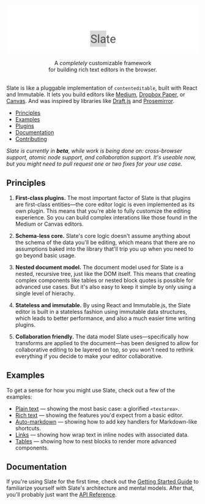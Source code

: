 

<p align="center"><img src="support/banner.png" /></p>

<p align="center">A <em>completely</em> customizable framework <br/>for building rich text editors in the browser.<br/><br/></p>

Slate is like a pluggable implementation of `contenteditable`, built with React and Immutable. It lets you build editors like [Medium](https://medium.com/), [Dropbox Paper](https://www.dropbox.com/paper), or [Canvas](https://usecanvas.com/). And was inspired by libraries like [Draft.js](https://facebook.github.io/draft-js/) and [Prosemirror](http://prosemirror.net/).

- [Principles](#principles)
- [Examples](#examples)
- [Plugins](#plugins)
- [Documentation](#documentation)
- [Contributing](#contributing)

_Slate is currently in **beta**, while work is being done on: cross-browser support, atomic node support, and collaboration support. It's useable now, but you might need to pull request one or two fixes for your use case._


## Principles

1. **First-class plugins.** The most important factor of Slate is that plugins are first-class entities—the core editor logic is even implemented as its own plugin. This means that you're able to fully customize the editing experience. So you can build complex interations like those found in the Medium or Canvas editors.

2. **Schema-less core.** Slate's core logic doesn't assume anything about the schema of the data you'll be editing, which means that there are no assumptions baked into the library that'll trip you up when you need to go beyond basic usage.

3. **Nested document model.** The document model used for Slate is a nested, recursive tree, just like the DOM itself. This means that creating complex components like tables or nested block quotes is possible for advanced use cases. But it's also easy to keep it simple by only using a single level of hierachy.

4. **Stateless and immutable.** By using React and Immutable.js, the Slate editor is built in a stateless fashion using immutable data structures, which leads to better performance, and also a much easier time writing plugins.

5. **Collaboration friendly.** The data model Slate uses—specifically how transforms are applied to the document—has been designed to allow for collaborative editing to be layered on top, so you won't need to rethink everything if you decide to make your editor collaborative.


## Examples

To get a sense for how you might use Slate, check out a few of the examples:

- [Plain text](examples/plain-text) — showing the most basic case: a glorified `<textarea>`.
- [Rich text](examples/rich-text) — showing the features you'd expect from a basic editor.
- [Auto-markdown](examples/auto-markdown) — showing how to add key handlers for Markdown-like shortcuts.
- [Links](examples/links) — showing how wrap text in inline nodes with associated data.
- [Tables](examples/tables) — showing how to nest blocks to render more advanced components.


## Documentation

If you're using Slate for the first time, check out the [Getting Started Guide](docs/getting-started.md) to familiarize yourself with Slate's architecture and mental models. After that, you'll probably just want the [API Reference](docs/reference.md).
